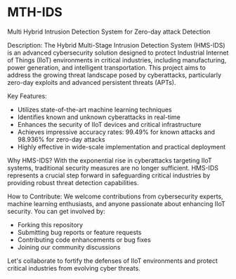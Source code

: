 # MTH-IDS
Multi Hybrid Intrusion Detection System for Zero-day attack Detection

Description:
The Hybrid Multi-Stage Intrusion Detection System (HMS-IDS) is an advanced cybersecurity solution designed to protect Industrial Internet of Things (IIoT) environments in critical industries, including manufacturing, power generation, and intelligent transportation. This project aims to address the growing threat landscape posed by cyberattacks, particularly zero-day exploits and advanced persistent threats (APTs).

Key Features:
- Utilizes state-of-the-art machine learning techniques
- Identifies known and unknown cyberattacks in real-time
- Enhances the security of IIoT devices and critical infrastructure
- Achieves impressive accuracy rates: 99.49% for known attacks and 98.936% for zero-day attacks
- Highly effective in wide-scale implementation and practical deployment

Why HMS-IDS?
With the exponential rise in cyberattacks targeting IIoT systems, traditional security measures are no longer sufficient. HMS-IDS represents a crucial step forward in safeguarding critical industries by providing robust threat detection capabilities.

How to Contribute:
We welcome contributions from cybersecurity experts, machine learning enthusiasts, and anyone passionate about enhancing IIoT security. You can get involved by:
- Forking this repository
- Submitting bug reports or feature requests
- Contributing code enhancements or bug fixes
- Joining our community discussions

Let's collaborate to fortify the defenses of IIoT environments and protect critical industries from evolving cyber threats.
